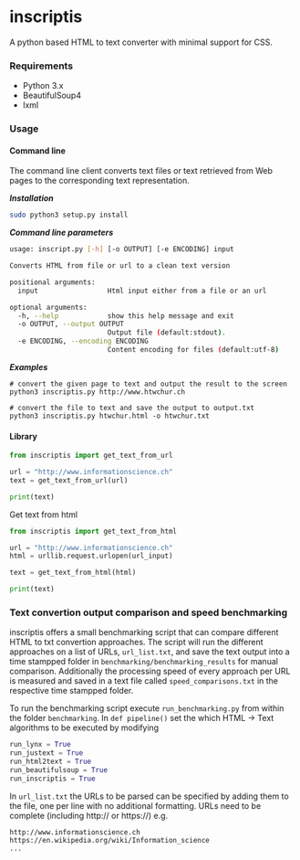 # inscriptis

A python based HTML to text converter with minimal support for CSS.

### Requirements
* Python 3.x
* BeautifulSoup4
* lxml

### Usage

#### Command line
The command line client converts text files or text retrieved from Web pages to the
corresponding text representation.

***Installation***
```bash
sudo python3 setup.py install
```

***Command line parameters***
```bash
usage: inscript.py [-h] [-o OUTPUT] [-e ENCODING] input

Converts HTML from file or url to a clean text version

positional arguments:
  input                 Html input either from a file or an url

optional arguments:
  -h, --help            show this help message and exit
  -o OUTPUT, --output OUTPUT
                        Output file (default:stdout).
  -e ENCODING, --encoding ENCODING
                        Content encoding for files (default:utf-8)
```

***Examples***
```
# convert the given page to text and output the result to the screen
python3 inscriptis.py http://www.htwchur.ch

# convert the file to text and save the output to output.txt
python3 inscriptis.py htwchur.html -o htwchur.txt
```


#### Library

```python
from inscriptis import get_text_from_url

url = "http://www.informationscience.ch"
text = get_text_from_url(url)

print(text)
```

Get text from html
```python
from inscriptis import get_text_from_html

url = "http://www.informationscience.ch"
html = urllib.request.urlopen(url_input)

text = get_text_from_html(html)

print(text)
```

### Text convertion output comparison and speed benchmarking
inscriptis offers a small benchmarking script that can compare different HTML to txt convertion approaches. 
The script will run the different approaches on a list of URLs, ```url_list.txt```, and save the text output into a time stampped folder in ```benchmarking/benchmarking_results``` for manual comparison.
Additionally the processing speed of every approach per URL is measured and saved in a text file called ```speed_comparisons.txt``` in the respective time stampped folder.

To run the benchmarking script execute ```run_benchmarking.py``` from within the folder ```benchmarking```.
In ```def pipeline()``` set the which HTML -> Text algorithms to be executed by modifying 
```python
run_lynx = True
run_justext = True
run_html2text = True
run_beautifulsoup = True
run_inscriptis = True
```

In ```url_list.txt``` the URLs to be parsed can be specified by adding them to the file, one per line with no additional formatting. URLs need to be complete (including http:// or https://)
e.g.
```
http://www.informationscience.ch
https://en.wikipedia.org/wiki/Information_science
...
```
